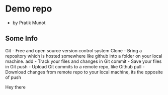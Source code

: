 # Demo repo

- by Pratik Munot

## Some Info

Git - Free and open source version control system
Clone - Bring a repository which is hosted somewhere like github into a folder on your local machine.
add - Track your files and changes in Git
commit - Save your files in Git
push - Upload Git commits to a remote repo, like Github
pull - Download changes from remote repo to your local machine, its the opposite of push


Hey there 

